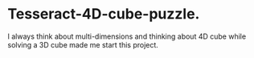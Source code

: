 # Tesseract-4D-cube-puzzle.
I always think about multi-dimensions and  thinking about 4D cube while solving a 3D cube made me start this project.
